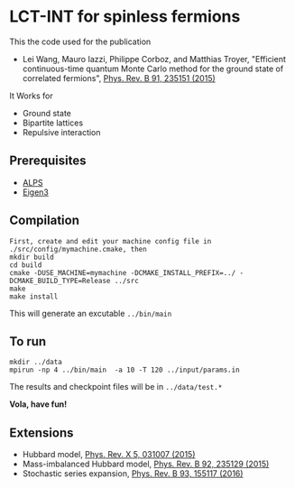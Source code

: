LCT-INT for spinless fermions
=============================
This the code used for the publication
- Lei Wang, Mauro Iazzi, Philippe Corboz, and Matthias Troyer, "Efficient continuous-time quantum Monte Carlo method for the ground state of correlated fermions", [Phys. Rev. B 91, 235151 (2015)](http://dx.doi.org/10.1103/PhysRevB.91.235151)

It Works for
- Ground state 
- Bipartite lattices 
- Repulsive interaction 

## Prerequisites
- [ALPS](http://alps.comp-phys.org)
- [Eigen3](http://eigen.tuxfamily.org)

## Compilation
    First, create and edit your machine config file in ./src/config/mymachine.cmake, then 
    mkdir build 
    cd build 
    cmake -DUSE_MACHINE=mymachine -DCMAKE_INSTALL_PREFIX=../ -DCMAKE_BUILD_TYPE=Release ../src
    make 
    make install 
This will generate an excutable `../bin/main`

## To run
    mkdir ../data 
    mpirun -np 4 ../bin/main  -a 10 -T 120 ../input/params.in 
The results and checkpoint files will be in `../data/test.*`

**Vola, have fun!**

## Extensions 
- Hubbard model, [Phys. Rev. X 5, 031007 (2015)](http://dx.doi.org/10.1103/PhysRevX.5.031007)
- Mass-imbalanced Hubbard model, [Phys. Rev. B 92, 235129 (2015)](http://dx.doi.org/10.1103/PhysRevB.92.235129)
- Stochastic series expansion, [Phys. Rev. B 93, 155117 (2016)](http://dx.doi.org/10.1103/PhysRevB.93.155117)
